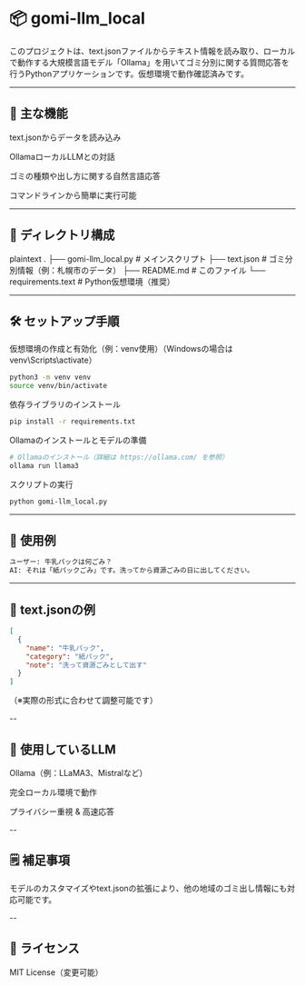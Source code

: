# 📦 gomi-llm_local
このプロジェクトは、text.jsonファイルからテキスト情報を読み取り、ローカルで動作する大規模言語モデル「Ollama」を用いてゴミ分別に関する質問応答を行うPythonアプリケーションです。仮想環境で動作確認済みです。

---

## 🔧 主な機能
text.jsonからデータを読み込み

OllamaローカルLLMとの対話

ゴミの種類や出し方に関する自然言語応答

コマンドラインから簡単に実行可能

---

## 📁 ディレクトリ構成
plaintext
.
├── gomi-llm_local.py     # メインスクリプト
├── text.json              # ゴミ分別情報（例：札幌市のデータ）
├── README.md              # このファイル
└── requirements.text      # Python仮想環境（推奨）

---

## 🛠️ セットアップ手順
仮想環境の作成と有効化（例：venv使用）（Windowsの場合は venv\Scripts\activate）

```bash
python3 -m venv venv
source venv/bin/activate
```

依存ライブラリのインストール

```bash
pip install -r requirements.txt
```

Ollamaのインストールとモデルの準備

```bash
# Ollamaのインストール（詳細は https://ollama.com/ を参照）
ollama run llama3
```

スクリプトの実行

```bash
python gomi-llm_local.py
```

---

## 📘 使用例
```bash
ユーザー: 牛乳パックは何ごみ？
AI: それは「紙パックごみ」です。洗ってから資源ごみの日に出してください。
```

---

## 📝 text.jsonの例
```json
[
  {
    "name": "牛乳パック",
    "category": "紙パック",
    "note": "洗って資源ごみとして出す"
  }
]
```
（※実際の形式に合わせて調整可能です）

--

## 🧠 使用しているLLM
Ollama（例：LLaMA3、Mistralなど）

完全ローカル環境で動作

プライバシー重視 & 高速応答

--

## 🗒 補足事項
モデルのカスタマイズやtext.jsonの拡張により、他の地域のゴミ出し情報にも対応可能です。

--

## 📄 ライセンス
MIT License（変更可能）